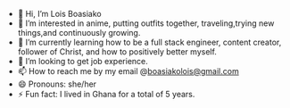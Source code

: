 - 👋 Hi, I’m Lois Boasiako
- 👀 I’m interested in anime, putting outfits together, traveling,trying new things,and continuously growing.
- 🌱 I’m currently learning how to be a full stack engineer, content creator, follower of Christ, and how to positively better myself.
- 💞️ I’m looking to get job experience.
- 📫 How to reach me by my email @boasiakolois@gmail.com
- 😄 Pronouns: she/her
- ⚡ Fun fact: I lived in Ghana for a total of 5 years.

<!---
boasiakolois/boasiakolois is a ✨ special ✨ repository because its `README.md` (this file) appears on your GitHub profile.
You can click the Preview link to take a look at your changes.
--->
